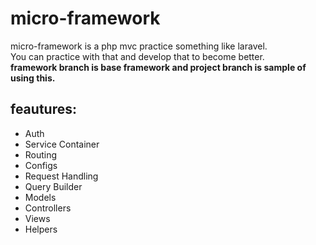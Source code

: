 # micro-framework

micro-framework is a php mvc practice something like laravel.
<br>
You can practice with that and develop that to become better.
<br>
**framework branch is base framework and project branch is sample of using this.**

## feautures:

* Auth
* Service Container
* Routing
* Configs
* Request Handling
* Query Builder
* Models
* Controllers
* Views
* Helpers